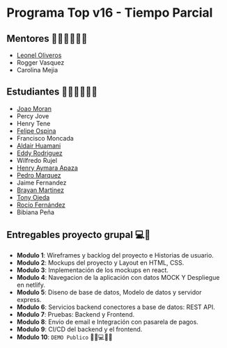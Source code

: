 # Programa Top v16 - Tiempo Parcial

## Mentores 👩🏻‍🏫👨🏼‍🏫

- [Leonel Oliveros](profiles/leonel-oliveros.md)
- Rogger Vasquez
- Carolina Mejia

## Estudiantes 👩🏻‍💻🧑🏼‍💻

- [Joao Moran](profiles/joao-moran.md)
- Percy Jove
- Henry Tene
- [Felipe Ospina](profiles/felipe-ospina.md)
- Francisco Moncada
- [Aldair Huamani](profiles/aldair-huamani.md)
- [Eddy Rodriguez](profiles/eddy-rodriguez.md)
- Wilfredo Rujel
- [Henry Aymara Apaza](profiles/henry-aymara.md)
- [Pedro Marquez](profiles/pedro-marquez.md)
- Jaime Fernandez
- [Brayan Martinez](profiles/brayan-martinez.md)
- [Tony Ojeda](profiles/tony-ojeda.md)
- [Rocío Fernández](profiles/rocio-fernandez.md)
- Bibiana Peña

## Entregables proyecto grupal 💻🤝

- **Modulo 1**: Wireframes y backlog del proyecto e Historias de usuario.
- **Modulo 2**: Mockups del proyecto y Layout en HTML, CSS.
- **Modulo 3**: Implementación de los mockups en react.
- **Modulo 4**: Navegacion de la aplicación con datos MOCK Y Despliegue en netlify.
- **Modulo 5**: Diseno de base de datos, Modelo de datos y servidor express.
- **Modulo 6**: Servicios backend conectores a base de datos: REST API.
- **Modulo 7**: Pruebas: Backend y Frontend.
- **Modulo 8**: Envio de email e Integración con pasarela de pagos.
- **Modulo 9**: CI/CD del backend y el frontend.
- **Modulo 10**: `DEMO Publico` 🎊🎉💻🎊🎉

